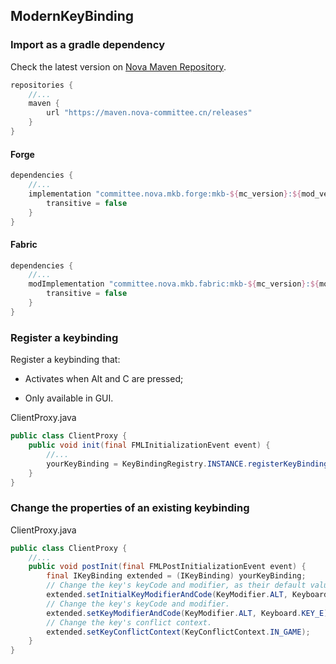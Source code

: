 ## ModernKeyBinding

### Import as a gradle dependency

Check the latest version on [Nova Maven Repository](https://maven.nova-committee.cn/#/releases/committee/nova/mkb).

```groovy
repositories {
    //...
    maven {
        url "https://maven.nova-committee.cn/releases"
    }
}
```

#### Forge
```groovy
dependencies {
    //...
    implementation "committee.nova.mkb.forge:mkb-${mc_version}:${mod_version}" {
        transitive = false
    }
}
```

#### Fabric
```groovy
dependencies {
    //...
    modImplementation "committee.nova.mkb.fabric:mkb-${mc_version}:${mod_version}" {
        transitive = false
    }
}
```

### Register a keybinding

Register a keybinding that:

- Activates when Alt and C are pressed;

- Only available in GUI.

ClientProxy.java

```java
public class ClientProxy {
    public void init(final FMLInitializationEvent event) {
        //...
        yourKeyBinding = KeyBindingRegistry.INSTANCE.registerKeyBinding("key.exampleKey", KeyConflictContext.GUI, KeyModifier.ALT, Keyboard.KEY_C, "key.categories.example");
    }
}
```

### Change the properties of an existing keybinding

ClientProxy.java

```java
public class ClientProxy {
    //...
    public void postInit(final FMLPostInitializationEvent event) {
        final IKeyBinding extended = (IKeyBinding) yourKeyBinding;
        // Change the key's keyCode and modifier, as their default values.
        extended.setInitialKeyModifierAndCode(KeyModifier.ALT, Keyboard.KEY_E);
        // Change the key's keyCode and modifier.
        extended.setKeyModifierAndCode(KeyModifier.ALT, Keyboard.KEY_E);
        // Change the key's conflict context.
        extended.setKeyConflictContext(KeyConflictContext.IN_GAME);
    }
}
```
